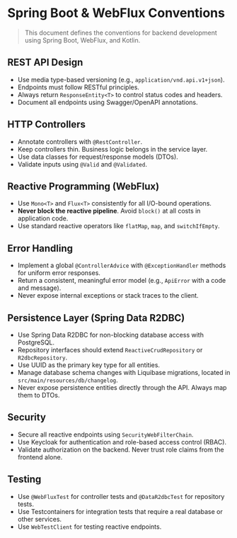 # Spring Boot & WebFlux Conventions

> This document defines the conventions for backend development using Spring Boot, WebFlux, and Kotlin.

## REST API Design

- Use media type-based versioning (e.g., `application/vnd.api.v1+json`).
- Endpoints must follow RESTful principles.
- Always return `ResponseEntity<T>` to control status codes and headers.
- Document all endpoints using Swagger/OpenAPI annotations.

## HTTP Controllers

- Annotate controllers with `@RestController`.
- Keep controllers thin. Business logic belongs in the service layer.
- Use data classes for request/response models (DTOs).
- Validate inputs using `@Valid` and `@Validated`.

## Reactive Programming (WebFlux)

- Use `Mono<T>` and `Flux<T>` consistently for all I/O-bound operations.
- **Never block the reactive pipeline**. Avoid `block()` at all costs in application code.
- Use standard reactive operators like `flatMap`, `map`, and `switchIfEmpty`.

## Error Handling

- Implement a global `@ControllerAdvice` with `@ExceptionHandler` methods for uniform error responses.
- Return a consistent, meaningful error model (e.g., `ApiError` with a code and message).
- Never expose internal exceptions or stack traces to the client.

## Persistence Layer (Spring Data R2DBC)

- Use Spring Data R2DBC for non-blocking database access with PostgreSQL.
- Repository interfaces should extend `ReactiveCrudRepository` or `R2dbcRepository`.
- Use UUID as the primary key type for all entities.
- Manage database schema changes with Liquibase migrations, located in `src/main/resources/db/changelog`.
- Never expose persistence entities directly through the API. Always map them to DTOs.

## Security

- Secure all reactive endpoints using `SecurityWebFilterChain`.
- Use Keycloak for authentication and role-based access control (RBAC).
- Validate authorization on the backend. Never trust role claims from the frontend alone.

## Testing

- Use `@WebFluxTest` for controller tests and `@DataR2dbcTest` for repository tests.
- Use Testcontainers for integration tests that require a real database or other services.
- Use `WebTestClient` for testing reactive endpoints.
